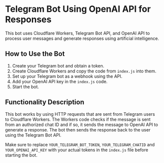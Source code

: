 # Telegram Bot Using OpenAI API for Responses

This bot uses Cloudflare Workers, Telegram Bot API, and OpenAI API to process user messages and generate responses using artificial intelligence.

How to Use the Bot
------------------

1.  Create your Telegram bot and obtain a token.
2.  Create Cloudflare Workers and copy the code from `index.js` into them.
3.  Set up your Telegram bot as a webhook using the API.
4.  Add your OpenAI API key in the `index.js` code.
5.  Start the bot.

Functionality Description
-------------------------

This bot works by using HTTP requests that are sent from Telegram users to Cloudflare Workers. The Workers code checks if the message is sent from an authorized chat ID and if so, it sends the message to OpenAI API to generate a response. The bot then sends the response back to the user using the Telegram Bot API.

Make sure to replace `YOUR_TELEGRAM_BOT_TOKEN`, `YOUR_TELEGRAM_CHATID` and `YOUR_OPENAI_API_KEY` with your actual tokens in the `index.js` file before starting the bot.
